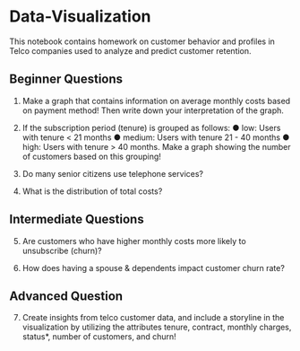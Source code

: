 # Data-Visualization

This notebook contains homework on customer behavior and profiles in Telco companies used to analyze and predict customer retention.

## Beginner Questions

1. Make a graph that contains information on average monthly costs based on payment method! Then write down your interpretation of the graph.

2. If the subscription period (tenure) is grouped as follows:
● low: Users with tenure < 21 months
● medium: Users with tenure 21 - 40 months
● high: Users with tenure > 40 months.
Make a graph showing the number of customers based on this grouping!

3. Do many senior citizens use telephone services?

4. What is the distribution of total costs?

## Intermediate Questions

5. Are customers who have higher monthly costs more likely to unsubscribe (churn)?

6. How does having a spouse & dependents impact customer churn rate?

## Advanced Question

7. Create insights from telco customer data, and include a storyline in the visualization by utilizing the attributes tenure, contract, monthly charges, status*, number of customers, and churn!
